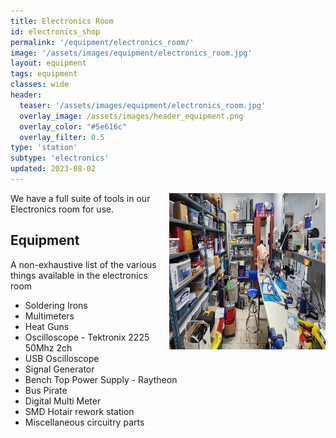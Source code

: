 ```yaml
---
title: Electronics Room
id: electronics_shop
permalink: '/equipment/electronics_room/'
image: '/assets/images/equipment/electronics_room.jpg'
layout: equipment
tags: equipment
classes: wide
header:
  teaser: '/assets/images/equipment/electronics_room.jpg'
  overlay_image: /assets/images/header_equipment.png
  overlay_color: "#5e616c"
  overlay_filter: 0.5
type: 'station'
subtype: 'electronics'
updated: 2023-08-02
---
```

<img align="right" width="250" height="250" src="/assets/images/equipment/electronics_room.jpg">

We have a full suite of tools in our Electronics room for use.

## Equipment

A non-exhaustive list of the various things available in the electronics room

  - Soldering Irons
  - Multimeters
  - Heat Guns
  - Oscilloscope - Tektronix 2225 50Mhz 2ch
  - USB Oscilloscope
  - Signal Generator
  - Bench Top Power Supply - Raytheon
  - Bus Pirate
  - Digital Multi Meter
  - SMD Hotair rework station
  - Miscellaneous circuitry parts
